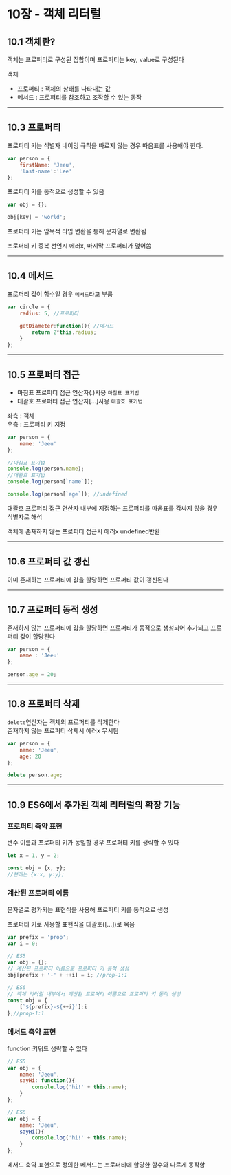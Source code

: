# 10장 - 객체 리터럴
## 10.1 객체란?
객체는 프로퍼티로 구성된 집합이며 프로퍼티는 key, value로 구성된다

객체
- 프로퍼티 : 객체의 상태를 나타내는 값
- 메서드 : 프로퍼티를 참조하고 조작할 수 있는 동작

---
## 10.3 프로퍼티
프로퍼티 키는 식별자 네이밍 규칙을 따르지 않는 경우 따옴표를 사용해야 한다.

```javascript
var person = {
    firstName: 'Jeeu',
    'last-name':'Lee'
};
```

프로퍼티 키를 동적으로 생성할 수 있음
```javascript
var obj = {};

obj[key] = 'world';
```

프로퍼티 키는 암묵적 타입 변환을 통해 문자열로 변환됨

프로퍼티 키 중복 선언시 에러x, 마지막 프로퍼티가 덮어씀

---
## 10.4 메서드
프로퍼티 값이 함수일 경우 `메서드`라고 부름

```javascript
var circle = {
    radius: 5, //프로퍼티

    getDiameter:function(){ //메서드
        return 2*this.radius;
    }
};
```

---
## 10.5 프로퍼티 접근
- 마침표 프로퍼티 접근 연산자(.)사용 `마침표 표기법`
- 대괄호 프로퍼티 접근 연산자[...]사용 `대괄호 표기법`

좌측 : 객체<br>우측 : 프로퍼티 키 지정

```javascript
var person = {
    name: 'Jeeu'
};

//마침표 표기법
console.log(person.name);
//대괄호 표기법
console.log(person[`name`]);

console.log(person[`age`]); //undefined
```
대괄호 프로퍼티 접근 연산자 내부에 지정하는 프로퍼티를 따옴표를 감싸지 않을 경우 식별자로 해석

객체에 존재하지 않는 프로퍼티 접근시 에러x undefined반환

---
## 10.6 프로퍼티 값 갱신
이미 존재하는 프로퍼티에 값을 할당하면 프로퍼티 값이 갱신된다

---
## 10.7 프로퍼티 동적 생성
존재하지 않는 프로퍼티에 값을 할당하면 프로퍼티가 동적으로 생성되어 추가되고 프로퍼티 값이 할당된다
```javascript
var person = {
    name : 'Jeeu'
};

person.age = 20;
```

---
## 10.8 프로퍼티 삭제
`delete`연산자는 객체의 프로퍼티를 삭제한다<br>
존재하지 않는 프로퍼티 삭제시 에러x 무시됨
```javascript
var person = {
    name: 'Jeeu',
    age: 20
};

delete person.age;
```

---
## 10.9 ES6에서 추가된 객체 리터럴의 확장 기능
### 프로퍼티 축약 표현
변수 이름과 프로퍼티 키가 동일할 경우 프로퍼티 키를 생략할 수 있다
```javascript
let x = 1, y = 2;

const obj = {x, y};
//본래는 {x:x, y:y};
```

### 계산된 프로퍼티 이름
문자열로 평가되는 표현식을 사용해 프로퍼티 키를 동적으로 생성

프로퍼티 키로 사용할 표현식을 대괄호([...])로 묶음

```javascript
var prefix = 'prop';
var i = 0;

// ES5
var obj = {};
// 계산된 프로퍼티 이름으로 프로퍼티 키 동적 생성
obj[prefix + '-' + ++i] = i; //prop-1:1

// ES6
// 객체 리터럴 내부에서 계산된 프로퍼티 이름으로 프로퍼티 키 동적 생성
const obj = {
    [`${prefix}-${++i}`]:i
};//prop-1:1
```

### 메서드 축약 표현
function 키워드 생략할 수 있다
```javascript
// ES5
var obj = {
    name: 'Jeeu',
    sayHi: function(){
        console.log('hi!' + this.name);
    }
};

// ES6
var obj = {
    name: 'Jeeu',
    sayHi(){
        console.log('hi!' + this.name);
    }
};
```
메서드 축약 표현으로 정의한 메서드는 프로퍼티에 할당한 함수와 다르게 동작함